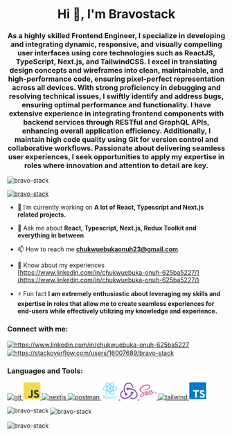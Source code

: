 <h1 align="center">Hi 👋, I'm Bravostack</h1>
<h3 align="center">As a highly skilled Frontend Engineer, I specialize in developing and integrating dynamic, responsive, and visually compelling user interfaces using core technologies such as ReactJS, TypeScript, Next.js, and TailwindCSS. I excel in translating design concepts and wireframes into clean, maintainable, and high-performance code, ensuring pixel-perfect representation across all devices.
With strong proficiency in debugging and resolving technical issues, I swiftly identify and address bugs, ensuring optimal performance and functionality. I have extensive experience in integrating frontend components with backend services through RESTful and GraphQL APIs, enhancing overall application efficiency. Additionally, I maintain high code quality using Git for version control and collaborative workflows. Passionate about delivering seamless user experiences, I seek opportunities to apply my expertise in roles where innovation and attention to detail are key.</h3>

<p align="left"> <img src="https://komarev.com/ghpvc/?username=bravo-stack&label=Profile%20views&color=0e75b6&style=flat" alt="bravo-stack" /> </p>

<p align="left"> <a href="https://github.com/ryo-ma/github-profile-trophy"><img src="https://github-profile-trophy.vercel.app/?username=bravo-stack" alt="bravo-stack" /></a> </p>

- 🔭 I’m currently working on **A lot of React, Typescript and Next.js related projects.**

- 💬 Ask me about **React, Typescript, Next.js, Redux Toolkit and everything in between**

- 📫 How to reach me **chukwuebukaonuh23@gmail.com**

- 📄 Know about my experiences [https://www.linkedin.com/in/chukwuebuka-onuh-625ba5227/](https://www.linkedin.com/in/chukwuebuka-onuh-625ba5227/)

- ⚡ Fun fact **I am extremely enthusiastic about leveraging my skills and expertise in roles that allow me to create seamless experiences for end-users while effectively utilizing my knowledge and experience.**

<h3 align="left">Connect with me:</h3>
<p align="left">
<a href="https://linkedin.com/in/https://www.linkedin.com/in/chukwuebuka-onuh-625ba5227" target="blank"><img align="center" src="https://raw.githubusercontent.com/rahuldkjain/github-profile-readme-generator/master/src/images/icons/Social/linked-in-alt.svg" alt="https://www.linkedin.com/in/chukwuebuka-onuh-625ba5227" height="30" width="40" /></a>
<a href="https://stackoverflow.com/users/https://stackoverflow.com/users/16007689/bravo-stack" target="blank"><img align="center" src="https://raw.githubusercontent.com/rahuldkjain/github-profile-readme-generator/master/src/images/icons/Social/stack-overflow.svg" alt="https://stackoverflow.com/users/16007689/bravo-stack" height="30" width="40" /></a>
</p>

<h3 align="left">Languages and Tools:</h3>
<p align="left"> <a href="https://git-scm.com/" target="_blank" rel="noreferrer"> <img src="https://www.vectorlogo.zone/logos/git-scm/git-scm-icon.svg" alt="git" width="40" height="40"/> </a> <a href="https://developer.mozilla.org/en-US/docs/Web/JavaScript" target="_blank" rel="noreferrer"> <img src="https://raw.githubusercontent.com/devicons/devicon/master/icons/javascript/javascript-original.svg" alt="javascript" width="40" height="40"/> </a><a href="https://nextjs.org/" target="_blank" rel="noreferrer"> <img src="https://cdn.worldvectorlogo.com/logos/nextjs-2.svg" alt="nextjs" width="40" height="40"/> </a> <a href="https://postman.com" target="_blank" rel="noreferrer"> <img src="https://www.vectorlogo.zone/logos/getpostman/getpostman-icon.svg" alt="postman" width="40" height="40"/> </a> <a href="https://reactjs.org/" target="_blank" rel="noreferrer"> <img src="https://raw.githubusercontent.com/devicons/devicon/master/icons/react/react-original-wordmark.svg" alt="react" width="40" height="40"/> </a> <a href="https://redux.js.org" target="_blank" rel="noreferrer"> <img src="https://raw.githubusercontent.com/devicons/devicon/master/icons/redux/redux-original.svg" alt="redux" width="40" height="40"/> </a> <a href="https://sass-lang.com" target="_blank" rel="noreferrer"> <img src="https://raw.githubusercontent.com/devicons/devicon/master/icons/sass/sass-original.svg" alt="sass" width="40" height="40"/> </a> <a href="https://tailwindcss.com/" target="_blank" rel="noreferrer"> <img src="https://www.vectorlogo.zone/logos/tailwindcss/tailwindcss-icon.svg" alt="tailwind" width="40" height="40"/> </a> <a href="https://www.typescriptlang.org/" target="_blank" rel="noreferrer"> <img src="https://raw.githubusercontent.com/devicons/devicon/master/icons/typescript/typescript-original.svg" alt="typescript" width="40" height="40"/> </a> </p>

<p><img align="left" src="https://github-readme-stats.vercel.app/api/top-langs?username=bravo-stack&show_icons=true&locale=en&layout=compact" alt="bravo-stack" /></p>

<p>&nbsp;<img align="center" src="https://github-readme-stats.vercel.app/api?username=bravo-stack&show_icons=true&locale=en" alt="bravo-stack" /></p>

<p><img align="center" src="https://github-readme-streak-stats.herokuapp.com/?user=bravo-stack&" alt="bravo-stack" /></p>
